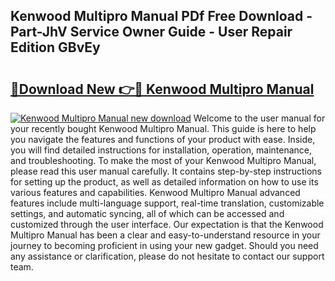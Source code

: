 ## Kenwood Multipro Manual PDf Free Download - Part-JhV Service Owner Guide - User Repair Edition GBvEy

# <h2><a href="http://cf17997.oget.top/?id=Kenwood+Multipro+Manual">🔗Download New 👉🔴 Kenwood Multipro Manual</a></h2>

[![Kenwood Multipro Manual new download](https://i.imgur.com/5g1atiW.png)](http://cf17997.oget.top/?id=Kenwood+Multipro+Manual)
Welcome to the user manual for your recently bought Kenwood Multipro Manual. This guide is here to help you navigate the features and functions of your product with ease. Inside, you will find detailed instructions for installation, operation, maintenance, and troubleshooting. To make the most of your Kenwood Multipro Manual, please read this user manual carefully. It contains step-by-step instructions for setting up the product, as well as detailed information on how to use its various features and capabilities. Kenwood Multipro Manual advanced features include multi-language support, real-time translation, customizable settings, and automatic syncing, all of which can be accessed and customized through the user interface. Our expectation is that the Kenwood Multipro Manual has been a clear and easy-to-understand resource in your journey to becoming proficient in using your new gadget. Should you need any assistance or clarification, please do not hesitate to contact our support team.
